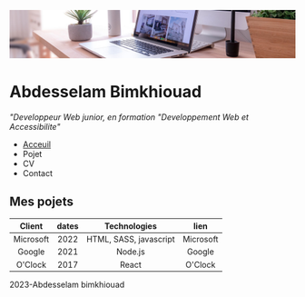 ![image](img/desk-banner.jpg)

# Abdesselam Bimkhiouad

_"Developpeur Web junior, en formation "Developpement Web et Accessibilite"_


- [Acceuil](README.md)
- Pojet
- CV
- Contact

## Mes pojets

|Client|dates|Technologies| lien|
|:------:|:-----:|:------------:|:-----:|
|Microsoft|2022|HTML, SASS, javascript|Microsoft|
|Google|2021|Node.js|Google|
|O'Clock|2017|React|O'Clock

2023-Abdesselam bimkhiouad
#